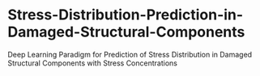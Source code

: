 # Stress-Distribution-Prediction-in-Damaged-Structural-Components
Deep Learning Paradigm for Prediction of Stress Distribution in Damaged Structural Components with Stress Concentrations
